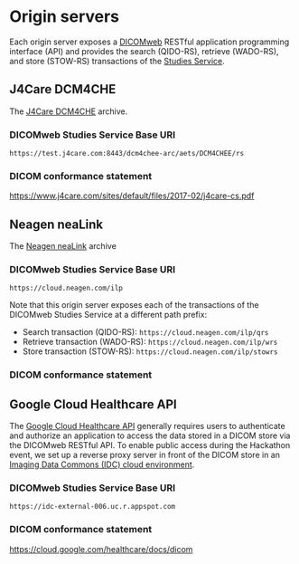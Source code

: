# Origin servers

Each origin server exposes a [DICOMweb](https://www.dicomstandard.org/dicomweb/) RESTful application programming interface (API) and provides the search (QIDO-RS), retrieve (WADO-RS), and store (STOW-RS) transactions of the [Studies Service](http://dicom.nema.org/medical/dicom/current/output/chtml/part18/chapter_10.html).

## J4Care DCM4CHE

The [J4Care DCM4CHE](https://www.j4care.com/) archive.

### DICOMweb Studies Service Base URI

```none
https://test.j4care.com:8443/dcm4chee-arc/aets/DCM4CHEE/rs
```

### DICOM conformance statement

https://www.j4care.com/sites/default/files/2017-02/j4care-cs.pdf

## Neagen neaLink

The [Neagen neaLink](http://www.neagen.com/digital-pathology.php) archive

### DICOMweb Studies Service Base URI

```none
https://cloud.neagen.com/ilp
```

Note that this origin server exposes each of the transactions of the DICOMweb Studies Service at a different path prefix:

* Search transaction (QIDO-RS): `https://cloud.neagen.com/ilp/qrs`
* Retrieve transaction (WADO-RS): `https://cloud.neagen.com/ilp/wrs`
* Store transaction (STOW-RS): `https://cloud.neagen.com/ilp/stowrs`

### DICOM conformance statement


## Google Cloud Healthcare API

The [Google Cloud Healthcare API](https://cloud.google.com/healthcare) generally requires users to authenticate and authorize an application to access the data stored in a DICOM store via the DICOMweb RESTful API.
To enable public access during the Hackathon event, we set up a reverse proxy server in front of the DICOM store in an [Imaging Data Commons (IDC) cloud environment](https://learn.canceridc.dev/).

### DICOMweb Studies Service Base URI

```none
https://idc-external-006.uc.r.appspot.com
```

### DICOM conformance statement

https://cloud.google.com/healthcare/docs/dicom
